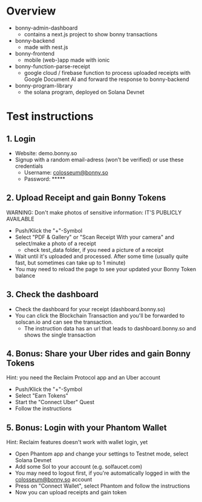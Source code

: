 # Overview
- bonny-admin-dashboard
    - contains a next.js project to show bonny transactions
- bonny-backend
    - made with nest.js
- bonny-frontend
    - mobile (web-)app made with ionic
- bonny-function-parse-receipt
    - google cloud / firebase function to process uploaded receipts with Google Document AI 
    and forward the response to bonny-backend
- bonny-program-library
    - the solana program, deployed on Solana Devnet

# Test instructions

## 1. Login
- Website: demo.bonny.so
- Signup with a random email-adress (won't be verified) or use these credentials
    - Username: colosseum@bonny.so
    - Password: *****

## 2. Upload Receipt and gain Bonny Tokens
WARNING: Don't make photos of sensitive information: IT'S PUBLICLY AVAILABLE
- Push/Klick the "+"-Symbol
- Select "PDF & Gallery" or "Scan Receipt With your camera" and select/make a photo of a receipt
    - check test_data folder, if you need a picture of a receipt
- Wait until it's uploaded and processed. After some time (usually quite fast, but sometimes can take up to 1 minute)
- You may need to reload the page to see your updated your Bonny Token balance

## 3. Check the dashboard
- Check the dashboard for your receipt (dashboard.bonny.so)
- You can click the Blockchain Transaction and you'll be forwarded to solscan.io and can see the transaction.
    - The instruction data has an url that leads to dashboard.bonny.so and shows the single transaction

## 4. Bonus: Share your Uber rides and gain Bonny Tokens
Hint: you need the Reclaim Protocol app and an Uber account
- Push/Klick the "+"-Symbol
- Select "Earn Tokens"
- Start the "Connect Uber" Quest
- Follow the instructions

## 5. Bonus: Login with your Phantom Wallet
Hint: Reclaim features doesn't work with wallet login, yet
- Open Phantom app and change your settings to Testnet mode, select Solana Devnet
- Add some Sol to your account (e.g. solfaucet.com)
- You may need to logout first, if you're automatically logged in with the colosseum@bonny.so account
- Press on "Connect Wallet", select Phantom and follow the instructions
- Now you can upload receipts and gain token